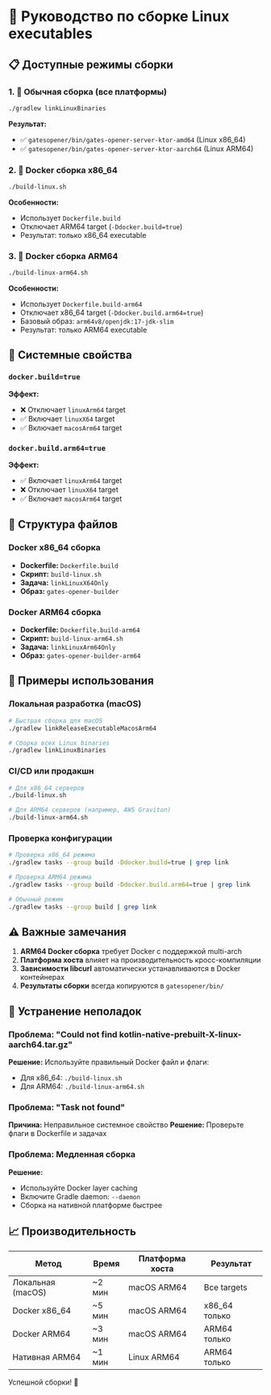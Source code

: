 # 🐧 Руководство по сборке Linux executables

## 📋 Доступные режимы сборки

### 1. 🍎 **Обычная сборка (все платформы)**
```bash
./gradlew linkLinuxBinaries
```
**Результат:**
- ✅ `gatesopener/bin/gates-opener-server-ktor-amd64` (Linux x86_64)
- ✅ `gatesopener/bin/gates-opener-server-ktor-aarch64` (Linux ARM64)

### 2. 🐳 **Docker сборка x86_64**
```bash
./build-linux.sh
```
**Особенности:**
- Использует `Dockerfile.build`
- Отключает ARM64 target (`-Ddocker.build=true`)
- Результат: только x86_64 executable

### 3. 🦾 **Docker сборка ARM64**
```bash
./build-linux-arm64.sh
```
**Особенности:**
- Использует `Dockerfile.build-arm64`
- Отключает x86_64 target (`-Ddocker.build.arm64=true`)
- Базовый образ: `arm64v8/openjdk:17-jdk-slim`
- Результат: только ARM64 executable

## 🔧 Системные свойства

### `docker.build=true`
**Эффект:**
- ❌ Отключает `linuxArm64` target
- ✅ Включает `linuxX64` target
- ✅ Включает `macosArm64` target

### `docker.build.arm64=true`
**Эффект:**
- ✅ Включает `linuxArm64` target
- ❌ Отключает `linuxX64` target
- ✅ Включает `macosArm64` target

## 📁 Структура файлов

### Docker x86_64 сборка
- **Dockerfile:** `Dockerfile.build`
- **Скрипт:** `build-linux.sh`
- **Задача:** `linkLinuxX64Only`
- **Образ:** `gates-opener-builder`

### Docker ARM64 сборка
- **Dockerfile:** `Dockerfile.build-arm64`
- **Скрипт:** `build-linux-arm64.sh`
- **Задача:** `linkLinuxArm64Only`
- **Образ:** `gates-opener-builder-arm64`

## 🚀 Примеры использования

### Локальная разработка (macOS)
```bash
# Быстрая сборка для macOS
./gradlew linkReleaseExecutableMacosArm64

# Сборка всех Linux binaries
./gradlew linkLinuxBinaries
```

### CI/CD или продакшн
```bash
# Для x86_64 серверов
./build-linux.sh

# Для ARM64 серверов (например, AWS Graviton)
./build-linux-arm64.sh
```

### Проверка конфигурации
```bash
# Проверка x86_64 режима
./gradlew tasks --group build -Ddocker.build=true | grep link

# Проверка ARM64 режима  
./gradlew tasks --group build -Ddocker.build.arm64=true | grep link

# Обычный режим
./gradlew tasks --group build | grep link
```

## ⚠️ Важные замечания

1. **ARM64 Docker сборка** требует Docker с поддержкой multi-arch
2. **Платформа хоста** влияет на производительность кросс-компиляции
3. **Зависимости libcurl** автоматически устанавливаются в Docker контейнерах
4. **Результаты сборки** всегда копируются в `gatesopener/bin/`

## 🐛 Устранение неполадок

### Проблема: "Could not find kotlin-native-prebuilt-X-linux-aarch64.tar.gz"
**Решение:** Используйте правильный Docker файл и флаги:
- Для x86_64: `./build-linux.sh`
- Для ARM64: `./build-linux-arm64.sh`

### Проблема: "Task not found"
**Причина:** Неправильное системное свойство
**Решение:** Проверьте флаги в Dockerfile и задачах

### Проблема: Медленная сборка
**Решение:** 
- Используйте Docker layer caching
- Включите Gradle daemon: `--daemon`
- Сборка на нативной платформе быстрее

## 📈 Производительность

| Метод | Время | Платформа хоста | Результат |
|-------|-------|----------------|-----------|
| Локальная (macOS) | ~2 мин | macOS ARM64 | Все targets |
| Docker x86_64 | ~5 мин | macOS ARM64 | x86_64 только |
| Docker ARM64 | ~3 мин | macOS ARM64 | ARM64 только |
| Нативная ARM64 | ~1 мин | Linux ARM64 | ARM64 только |

Успешной сборки! 🎉
